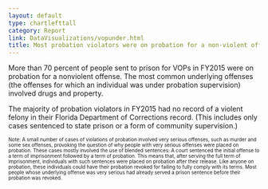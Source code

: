 ```yaml
---
layout: default
type: chartlefttall
category: Report
link: DataVisualizations/vopunder.html
title: Most probation violators were on probation for a non-violent offense.
---
```

More than 70 percent of people sent to prison for VOPs in FY2015
were on probation for a nonviolent offense. The most common
underlying offenses (the offenses for which an individual was under
probation supervision) involved drugs and property.

The majority of probation violators in FY2015 had no
record of a violent felony in their Florida Department of Corrections
record. (This includes only cases sentenced to state prison or
a form of community supervision.)

<small><small> Note: A small  number of cases of violations of probation involved
very serious offenses, such as murder and some sex offenses,
provoking the question of why people with very serious offenses were
placed on probation. These cases mostly involved the use of blended
sentences: A court sentenced the initial offense to a term of imprisonment
followed by a term of probation. This means that, after serving the full term
 of imprisonment, individuals with such sentences were placed on probation
 after their release. Like anyone on probation, these individuals
 could have their probation revoked for failing to fully comply with
 its terms. Most people whose underlying offense was very serious
 had already served a prison sentence before their probation was revoked.</small></small>

